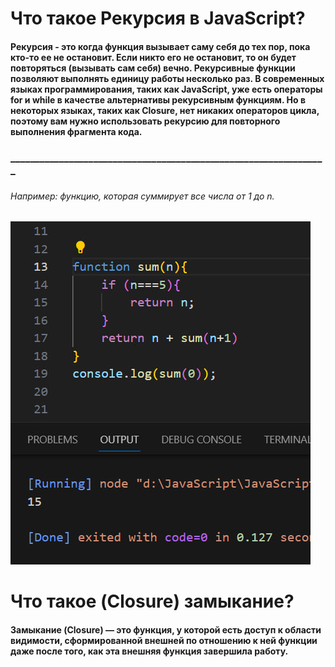 # Что такое Pекурсия в JavaScript?
#### Рекурсия - это когда функция вызывает саму себя до тех пор, пока кто-то ее не остановит. Если никто его не остановит, то он будет повторяться (вызывать сам себя) вечно. Рекурсивные функции позволяют выполнять единицу работы несколько раз. В современных языках программирования, таких как JavaScript, уже есть операторы for и while в качестве альтернативы рекурсивным функциям. Но в некоторых языках, таких как Closure, нет никаких операторов цикла, поэтому вам нужно использовать рекурсию для повторного выполнения фрагмента кода.
>
### _________________________________________________________________
###                                    
###### Например: функцию, которая суммирует все числа от 1 до n.                                    
###                                    
![](photo_2023-11-20_22-50-19.jpg)
>
>
>
>
>
>
# Что такое (Closure) замыкание?
>
#### Замыкание (Closure) — это функция, у которой есть доступ к области видимости, сформированной внешней по отношению к ней функции даже после того, как эта внешняя функция завершила работу.